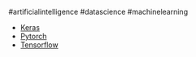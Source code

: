 #artificialintelligence #datascience #machinelearning 
+ [Keras](Keras.md)
+ [Pytorch](Pytorch.md)
+ [Tensorflow](Tensorflow.md)
